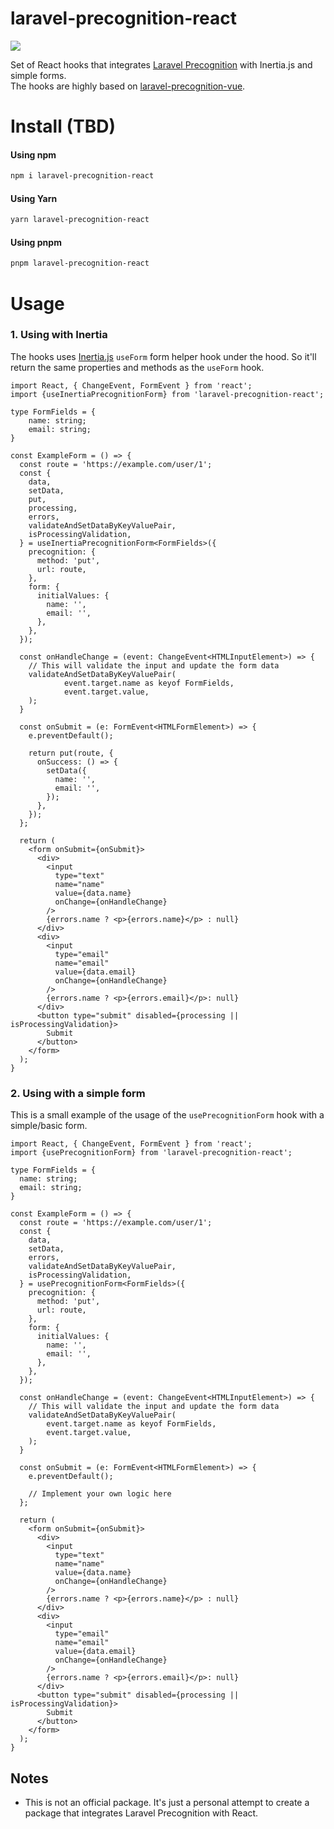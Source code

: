 
# laravel-precognition-react

[<img src="https://img.shields.io/npm/types/react-keybinds?label=%20&amp;logo=typescript&amp;logoColor=white&amp;style=for-the-badge">
](#)

Set of React hooks that integrates [Laravel Precognition](https://github.com/laravel/framework/pull/44339) with Inertia.js and simple forms. <br>
The hooks are highly based on [laravel-precognition-vue](https://www.npmjs.com/package/laravel-precognition-vue?activeTab=readme).

# Install (TBD)

#### Using npm

```bash
npm i laravel-precognition-react
```

#### Using Yarn

```bash
yarn laravel-precognition-react
```

#### Using pnpm

```bash
pnpm laravel-precognition-react
```

# Usage

### 1. Using with Inertia
The hooks uses [Inertia.js](https://inertiajs.com/) `useForm` form helper hook under the hood. So it'll return the same properties and methods as the `useForm` hook.

```tsx
import React, { ChangeEvent, FormEvent } from 'react';
import {useInertiaPrecognitionForm} from 'laravel-precognition-react';

type FormFields = {
    name: string;
    email: string;
}

const ExampleForm = () => {
  const route = 'https://example.com/user/1';
  const {
    data,
    setData,
    put,
    processing,
    errors,
    validateAndSetDataByKeyValuePair,
    isProcessingValidation,
  } = useInertiaPrecognitionForm<FormFields>({
    precognition: {
      method: 'put',
      url: route,
    },
    form: {
      initialValues: {
        name: '',
        email: '',
      },
    },
  });

  const onHandleChange = (event: ChangeEvent<HTMLInputElement>) => {
    // This will validate the input and update the form data
    validateAndSetDataByKeyValuePair(
            event.target.name as keyof FormFields,
            event.target.value,
    );
  }

  const onSubmit = (e: FormEvent<HTMLFormElement>) => {
    e.preventDefault();

    return put(route, {
      onSuccess: () => {
        setData({
          name: '',
          email: '',
        });
      },
    });
  };
  
  return (
    <form onSubmit={onSubmit}>
      <div>
        <input
          type="text"
          name="name"
          value={data.name}
          onChange={onHandleChange}
        />
        {errors.name ? <p>{errors.name}</p> : null}
      </div>
      <div>
        <input
          type="email"
          name="email"
          value={data.email}
          onChange={onHandleChange}
        />
        {errors.name ? <p>{errors.email}</p>: null}
      </div>
      <button type="submit" disabled={processing || isProcessingValidation}>
        Submit
      </button>
    </form>
  );
}
```

### 2. Using with a simple form

This is a small example of the usage of the `usePrecognitionForm` hook with a simple/basic form.

```tsx
import React, { ChangeEvent, FormEvent } from 'react';
import {usePrecognitionForm} from 'laravel-precognition-react';

type FormFields = {
  name: string;
  email: string;
}

const ExampleForm = () => {
  const route = 'https://example.com/user/1';
  const {
    data,
    setData,
    errors,
    validateAndSetDataByKeyValuePair,
    isProcessingValidation,
  } = usePrecognitionForm<FormFields>({
    precognition: {
      method: 'put',
      url: route,
    },
    form: {
      initialValues: {
        name: '',
        email: '',
      },
    },
  });

  const onHandleChange = (event: ChangeEvent<HTMLInputElement>) => {
    // This will validate the input and update the form data
    validateAndSetDataByKeyValuePair(
        event.target.name as keyof FormFields,
        event.target.value,
    );
  }

  const onSubmit = (e: FormEvent<HTMLFormElement>) => {
    e.preventDefault();

    // Implement your own logic here
  };

  return (
    <form onSubmit={onSubmit}>
      <div>
        <input
          type="text"
          name="name"
          value={data.name}
          onChange={onHandleChange}
        />
        {errors.name ? <p>{errors.name}</p> : null}
      </div>
      <div>
        <input
          type="email"
          name="email"
          value={data.email}
          onChange={onHandleChange}
        />
        {errors.name ? <p>{errors.email}</p>: null}
      </div>
      <button type="submit" disabled={processing || isProcessingValidation}>
        Submit
      </button>
    </form>
  );
}
```

## Notes

- This is not an official package. It's just a personal attempt to create a package that integrates Laravel Precognition with React.
